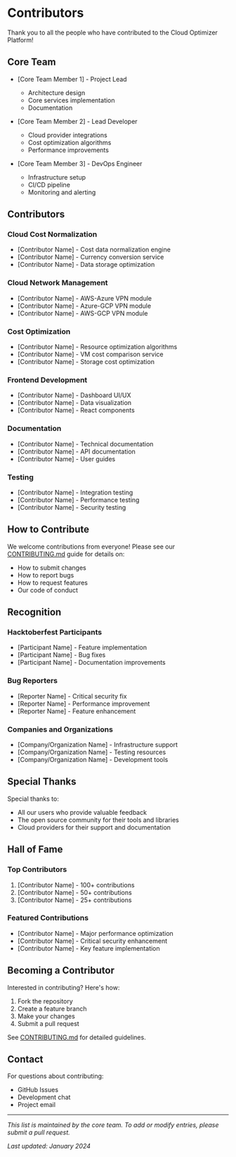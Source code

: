 # Contributors

Thank you to all the people who have contributed to the Cloud Optimizer Platform!

## Core Team

- [Core Team Member 1] - Project Lead
  - Architecture design
  - Core services implementation
  - Documentation

- [Core Team Member 2] - Lead Developer
  - Cloud provider integrations
  - Cost optimization algorithms
  - Performance improvements

- [Core Team Member 3] - DevOps Engineer
  - Infrastructure setup
  - CI/CD pipeline
  - Monitoring and alerting

## Contributors

### Cloud Cost Normalization
- [Contributor Name] - Cost data normalization engine
- [Contributor Name] - Currency conversion service
- [Contributor Name] - Data storage optimization

### Cloud Network Management
- [Contributor Name] - AWS-Azure VPN module
- [Contributor Name] - Azure-GCP VPN module
- [Contributor Name] - AWS-GCP VPN module

### Cost Optimization
- [Contributor Name] - Resource optimization algorithms
- [Contributor Name] - VM cost comparison service
- [Contributor Name] - Storage cost optimization

### Frontend Development
- [Contributor Name] - Dashboard UI/UX
- [Contributor Name] - Data visualization
- [Contributor Name] - React components

### Documentation
- [Contributor Name] - Technical documentation
- [Contributor Name] - API documentation
- [Contributor Name] - User guides

### Testing
- [Contributor Name] - Integration testing
- [Contributor Name] - Performance testing
- [Contributor Name] - Security testing

## How to Contribute

We welcome contributions from everyone! Please see our [CONTRIBUTING.md](CONTRIBUTING.md) guide for details on:
- How to submit changes
- How to report bugs
- How to request features
- Our code of conduct

## Recognition

### Hacktoberfest Participants
- [Participant Name] - Feature implementation
- [Participant Name] - Bug fixes
- [Participant Name] - Documentation improvements

### Bug Reporters
- [Reporter Name] - Critical security fix
- [Reporter Name] - Performance improvement
- [Reporter Name] - Feature enhancement

### Companies and Organizations
- [Company/Organization Name] - Infrastructure support
- [Company/Organization Name] - Testing resources
- [Company/Organization Name] - Development tools

## Special Thanks

Special thanks to:
- All our users who provide valuable feedback
- The open source community for their tools and libraries
- Cloud providers for their support and documentation

## Hall of Fame

### Top Contributors
1. [Contributor Name] - 100+ contributions
2. [Contributor Name] - 50+ contributions
3. [Contributor Name] - 25+ contributions

### Featured Contributions
- [Contributor Name] - Major performance optimization
- [Contributor Name] - Critical security enhancement
- [Contributor Name] - Key feature implementation

## Becoming a Contributor

Interested in contributing? Here's how:
1. Fork the repository
2. Create a feature branch
3. Make your changes
4. Submit a pull request

See [CONTRIBUTING.md](CONTRIBUTING.md) for detailed guidelines.

## Contact

For questions about contributing:
- GitHub Issues
- Development chat
- Project email

---

*This list is maintained by the core team. To add or modify entries, please submit a pull request.*

*Last updated: January 2024*
